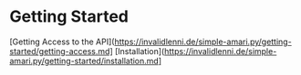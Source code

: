 # Getting Started
[Getting Access to the API](https://invalidlenni.de/simple-amari.py/getting-started/getting-access.md]
[Installation](https://invalidlenni.de/simple-amari.py/getting-started/installation.md]
